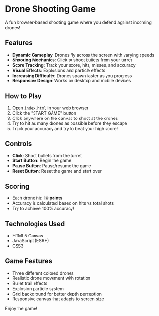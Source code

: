 # Drone Shooting Game

A fun browser-based shooting game where you defend against incoming drones!

## Features

- **Dynamic Gameplay**: Drones fly across the screen with varying speeds
- **Shooting Mechanics**: Click to shoot bullets from your turret
- **Score Tracking**: Track your score, hits, misses, and accuracy
- **Visual Effects**: Explosions and particle effects
- **Increasing Difficulty**: Drones spawn faster as you progress
- **Responsive Design**: Works on desktop and mobile devices

## How to Play

1. Open `index.html` in your web browser
2. Click the "START GAME" button
3. Click anywhere on the canvas to shoot at the drones
4. Try to hit as many drones as possible before they escape
5. Track your accuracy and try to beat your high score!

## Controls

- **Click**: Shoot bullets from the turret
- **Start Button**: Begin the game
- **Pause Button**: Pause/resume the game
- **Reset Button**: Reset the game and start over

## Scoring

- Each drone hit: **10 points**
- Accuracy is calculated based on hits vs total shots
- Try to achieve 100% accuracy!

## Technologies Used

- HTML5 Canvas
- JavaScript (ES6+)
- CSS3

## Game Features

- Three different colored drones
- Realistic drone movement with rotation
- Bullet trail effects
- Explosion particle system
- Grid background for better depth perception
- Responsive canvas that adapts to screen size

Enjoy the game!